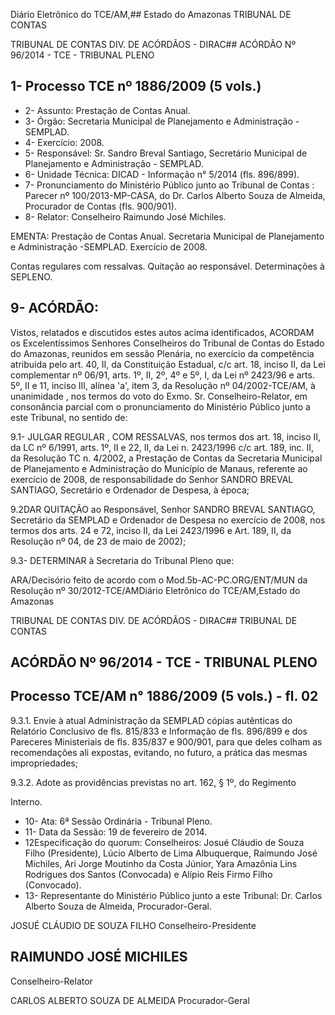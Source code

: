 Diário Eletrônico do TCE/AM,## Estado do Amazonas TRIBUNAL DE CONTAS

TRIBUNAL DE CONTAS DIV. DE ACÓRDÃOS - DIRAC## ACÓRDÃO Nº 96/2014 - TCE - TRIBUNAL PLENO

## 1- Processo TCE nº 1886/2009 (5 vols.)

- 2- Assunto: Prestação de Contas Anual.
- 3- Órgão: Secretaria Municipal de Planejamento e Administração - SEMPLAD.
- 4- Exercício: 2008.
- 5-  Responsável: Sr.  Sandro  Breval  Santiago,  Secretário  Municipal  de  Planejamento  e Administração - SEMPLAD.
- 6- Unidade Técnica: DICAD - Informação n° 5/2014 (fls. 896/899).
- 7-  Pronunciamento  do Ministério  Público  junto  ao Tribunal  de  Contas :  Parecer  nº 100/2013-MP-CASA, do Dr. Carlos Alberto Souza de Almeida, Procurador de Contas (fls. 900/901).
- 8- Relator: Conselheiro Raimundo José Michiles.

EMENTA: Prestação  de  Contas  Anual.  Secretaria Municipal de Planejamento e Administração -SEMPLAD. Exercício de 2008.

Contas regulares com  ressalvas. Quitação ao responsável. Determinações à SEPLENO.

## 9- ACÓRDÃO:

Vistos, relatados e discutidos estes autos acima identificados,  ACORDAM os Excelentíssimos  Senhores  Conselheiros  do  Tribunal  de  Contas  do  Estado  do Amazonas, reunidos em sessão Plenária, no exercício da competência atribuída pelo art. 40, II, da Constituição Estadual, c/c art. 18, inciso II, da Lei complementar nº 06/91, arts. 1º,  II,  2º,  4º  e  5º,  I,  da  Lei  nº  2423/96  e  arts.  5º,  II  e  11,  inciso  III,  alínea  'a',  item  3,  da Resolução  nº  04/2002-TCE/AM, à  unanimidade , nos  termos  do  voto  do  Exmo.  Sr. Conselheiro-Relator, em consonância  parcial com  o  pronunciamento  do  Ministério Público junto a este Tribunal, no sentido de:

9.1-  JULGAR  REGULAR , COM  RESSALVAS, nos  termos  dos  art.  18, inciso II, da LC nº 6/1991, arts. 1º,  II e 22, II, da Lei n. 2423/1996 c/c art. 189, inc. II, da Resolução TC n. 4/2002, a Prestação de Contas da Secretaria Municipal de Planejamento e Administração do Município de Manaus, referente ao exercício de 2008, de responsabilidade do Senhor SANDRO BREVAL SANTIAGO, Secretário e Ordenador de Despesa, à época;

9.2DAR QUITAÇÃO ao Responsável, Senhor SANDRO  BREVAL SANTIAGO, Secretário da SEMPLAD e Ordenador de Despesa no exercício de 2008, nos termos dos arts. 24 e 72, inciso II,  da Lei 2423/1996 e Art. 189, II, da Resolução nº 04,  de 23 de maio de 2002);

9.3- DETERMINAR à Secretaria do Tribunal Pleno que:

ARA/Decisório feito de acordo com o Mod.5b-AC-PC.ORG/ENT/MUN da Resolução nº 30/2012-TCE/AMDiário Eletrônico do TCE/AM,Estado do Amazonas

TRIBUNAL DE CONTAS DIV. DE ACÓRDÃOS - DIRAC## TRIBUNAL DE CONTAS

## ACÓRDÃO Nº 96/2014 - TCE - TRIBUNAL PLENO

## Processo TCE/AM n° 1886/2009 (5 vols.) - fl. 02

9.3.1.  Envie  à  atual  Administração  da  SEMPLAD  cópias  autênticas  do Relatório  Conclusivo  de  fls.  815/833  e  Informação  de  fls.  896/899  e  dos  Pareceres Ministeriais  de  fls.  835/837  e  900/901,  para  que  deles  colham  as  recomendações  ali expostas, evitando, no futuro, a prática das mesmas impropriedades;

9.3.2.  Adote  as  providências  previstas  no  art.  162,  §  1º,  do  Regimento

Interno.

- 10- Ata: 6ª Sessão Ordinária - Tribunal Pleno.
- 11- Data da Sessão: 19 de fevereiro de 2014.
- 12Especificação do quorum: Conselheiros: Josué Cláudio de Souza Filho (Presidente),  Lúcio  Alberto  de  Lima  Albuquerque,  Raimundo  José  Michiles,  Ari  Jorge Moutinho  da  Costa  Júnior,  Yara  Amazônia  Lins  Rodrigues  dos  Santos  (Convocada)  e Alípio Reis Firmo Filho (Convocado).
- 13-  Representante  do  Ministério  Público  junto  a  este Tribunal: Dr. Carlos  Alberto Souza de Almeida, Procurador-Geral.

JOSUÉ CLÁUDIO DE SOUZA FILHO Conselheiro-Presidente

## RAIMUNDO JOSÉ MICHILES

Conselheiro-Relator

CARLOS ALBERTO SOUZA DE ALMEIDA Procurador-Geral